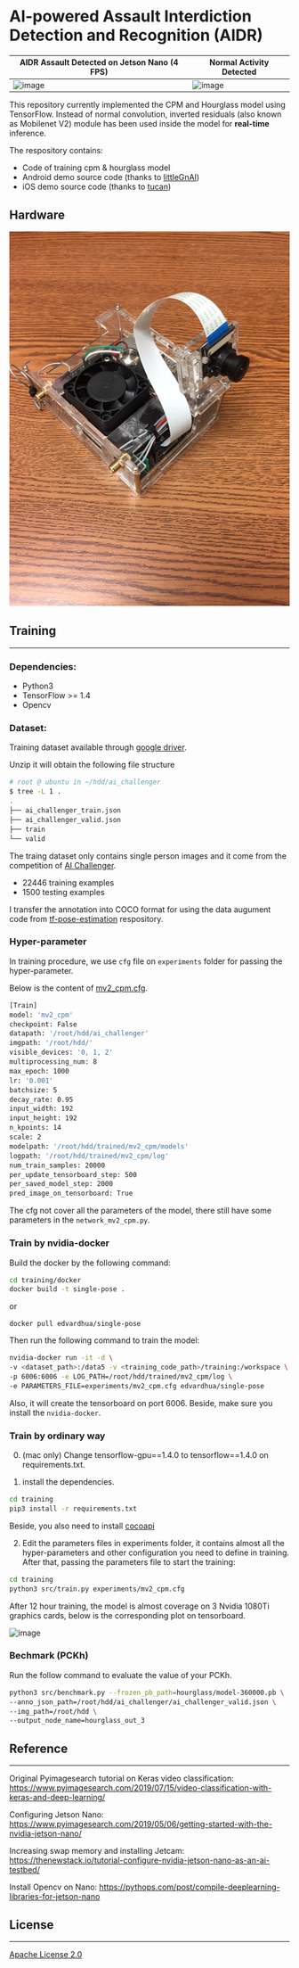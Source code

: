 [image_1]: ./images/IMG_6120.JPG
# AI-powered Assault Interdiction Detection and Recognition (AIDR)


| AIDR Assault Detected on Jetson Nano (4 FPS)                                   | Normal Activity Detected                          |
| ------------------------------------------------------------ | ------------------------------------------------------------ |
| ![image](https://github.com/silent-code/AIDR/blob/master/output/gifs/assault1.gif) | ![image](https://github.com/silent-code/AIDR/blob/master/output/gifs/walking.gif)|



This repository currently implemented the CPM and Hourglass model using TensorFlow. Instead of normal convolution, inverted residuals (also known as Mobilenet V2) module has been used inside the model for **real-time** inference. 


The respository contains:

* Code of training cpm & hourglass model
* Android demo source code (thanks to [littleGnAl](https://github.com/littleGnAl))
* iOS demo source code (thanks to [tucan](https://github.com/tucan9389))

## Hardware 
![alt text][image_1]


## Training

***

### Dependencies:

* Python3
* TensorFlow >= 1.4
* Opencv

### Dataset:

Training dataset available through [google driver](https://drive.google.com/open?id=1zahjQWhuKIYWRRI2ZlHzn65Ug_jIiC4l).

Unzip it will obtain the following file structure

```bash
# root @ ubuntu in ~/hdd/ai_challenger
$ tree -L 1 .
.
├── ai_challenger_train.json
├── ai_challenger_valid.json
├── train
└── valid
```

The traing dataset only contains single person images and it come from the competition of [AI Challenger](https://challenger.ai/datasets/keypoint). 

* 22446 training examples
* 1500 testing examples

I transfer the annotation into COCO format for using the data augument code from [tf-pose-estimation](https://github.com/ildoonet/tf-pose-estimation) respository.

### Hyper-parameter

In training procedure, we use `cfg` file on `experiments` folder for passing the hyper-parameter.

Below is the content of [mv2_cpm.cfg](https://github.com/edvardHua/PoseEstimationForMobile/blob/master/training/experiments/mv2_cpm.cfg).

```bash
[Train]
model: 'mv2_cpm'
checkpoint: False
datapath: '/root/hdd/ai_challenger'
imgpath: '/root/hdd/'
visible_devices: '0, 1, 2'
multiprocessing_num: 8
max_epoch: 1000
lr: '0.001'
batchsize: 5
decay_rate: 0.95
input_width: 192
input_height: 192
n_kpoints: 14
scale: 2
modelpath: '/root/hdd/trained/mv2_cpm/models'
logpath: '/root/hdd/trained/mv2_cpm/log'
num_train_samples: 20000
per_update_tensorboard_step: 500
per_saved_model_step: 2000
pred_image_on_tensorboard: True
```

The cfg not cover all the parameters of the model, there still have some parameters in the `network_mv2_cpm.py`.

### Train by nvidia-docker

Build the docker by the following command:

```bash
cd training/docker
docker build -t single-pose .
```
or

```
docker pull edvardhua/single-pose
```

Then run the following command to train the model:

```bash
nvidia-docker run -it -d \
-v <dataset_path>:/data5 -v <training_code_path>/training:/workspace \
-p 6006:6006 -e LOG_PATH=/root/hdd/trained/mv2_cpm/log \
-e PARAMETERS_FILE=experiments/mv2_cpm.cfg edvardhua/single-pose
```

Also, it will create the tensorboard on port 6006. Beside, make sure you install the `nvidia-docker`.

### Train by ordinary way

0. (mac only) Change tensorflow-gpu==1.4.0 to tensorflow==1.4.0 on requirements.txt.

1. install the dependencies.

```bash
cd training
pip3 install -r requirements.txt
```

Beside, you also need to install [cocoapi](https://github.com/cocodataset/cocoapi)

2. Edit the parameters files in experiments folder, it contains almost all the hyper-parameters and other configuration you need to define in training. After that, passing the parameters file to start the training:

```bash
cd training
python3 src/train.py experiments/mv2_cpm.cfg
```

After 12 hour training, the model is almost coverage on 3 Nvidia 1080Ti graphics cards, below is the corresponding plot on tensorboard.

![image](https://github.com/edvardHua/PoseEstimationForMobile/raw/master/images/loss_lastlayer_heat.png)

### Bechmark (PCKh)

Run the follow command to evaluate the value of your PCKh.

```bash
python3 src/benchmark.py --frozen_pb_path=hourglass/model-360000.pb \
--anno_json_path=/root/hdd/ai_challenger/ai_challenger_valid.json \
--img_path=/root/hdd \
--output_node_name=hourglass_out_3
```




## Reference

***
Original Pyimagesearch tutorial on Keras video classification: https://www.pyimagesearch.com/2019/07/15/video-classification-with-keras-and-deep-learning/

Configuring Jetson Nano: https://www.pyimagesearch.com/2019/05/06/getting-started-with-the-nvidia-jetson-nano/

Increasing swap memory and installing Jetcam: https://thenewstack.io/tutorial-configure-nvidia-jetson-nano-as-an-ai-testbed/

Install Opencv on Nano: https://pythops.com/post/compile-deeplearning-libraries-for-jetson-nano

## License

***

[Apache License 2.0](https://github.com/edvardHua/PoseEstimationForMobile/blob/master/LICENSE)
